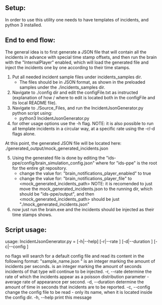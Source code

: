 Setup:
---------------------------------------------

In order to use this utility one needs to have templates of incidents, and python 3 installed.


End to end flow:
---------------------------------------------

The general idea is to first generate a JSON file that will contain all the incidents in advance with special time stamp offsets, and then run the brain with the "InternalPlayer" enabled, which will load the generated file and inject the incidents one by one according to their time stamps.
1. Put all needed incident sample files under incidents_samples dir.
	- The files should be in JSON format, as shown in the preloaded samples under the ./incidents_samples dir.
2. Navigate to ./config dir and edit the configFile.txt as instructed (explanation of how / where to edit is located both in the configFile and its local README file).
3. Navigate to ./Source_Files, and run the IncidentJsonGenerator.py python script using:
	- python3 IncidentJsonGenerator.py
4. for other usage options use the -h flag.
	NOTE: it is also possible to run all template incidents in a circular way, at a specific rate using the -r/-d flags alone.

At this point, the generated JSON file will be located here: ./generated_output/mock_generated_incidents.json

5. Using the generated file is done by editing the "ids-ppe/config/brain_simulation_config.json" where for "ids-ppe" is the root for the entire git repository.
	- change the value for: "brain_notifications_player_enabled" to true
	- change the value for: "brain_notifications_player_file" to <mock_generated_incidents_path>
	NOTE: it is recomended to just move the mock_generated_incidents.json to the running dir, which should be "ids-ppe/output", and then <mock_generated_incidents_path> should be just "./mock_generated_incidents.json"
6. now just run the brain.exe and the incidents should be injected as their time stamps shows.


Script usage:
---------------------------------------------

usage: IncidentJsonGenerator.py <options>
<options> = [-h|--help] [-r|--rate <rate>] [-d|--duration <duration>] [-c|--config <fileName>]

no flags        will search for a default config file and read its content in the following
                format: "sample_name.json <rate> <duration>"
                <rate> is an integer marking the amount of incidents per seconds.
                <duration> is an integer marking the amount of seconds incidents of that
                type will continue to be injected.
-r, --rate      determine the rate of which the incidents appear as a poisson distribution
                parameter - average rate of appearance per second.
-d, --duration  determine the amount of time in seconds that incidents are to be reported.
-c, --config    change the config file to be read - only its name, when it is located inside
                the config dir.
-h, --help      print this message
